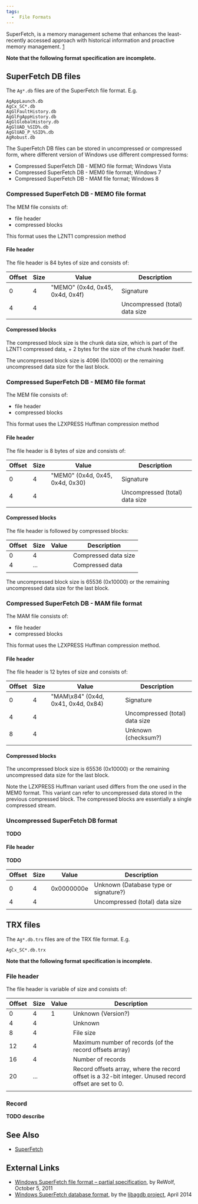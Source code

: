 ```yaml
---
tags:
  -  File Formats
---
```

SuperFetch, is a memory management scheme that enhances the
least-recently accessed approach with historical information and
proactive memory management.
[1](http://technet.microsoft.com/en-us/magazine/2007.03.vistakernel.aspx)

<b>Note that the following format specification are incomplete.</b>

## SuperFetch DB files

The `Ag*.db` files are of the SuperFetch file format. E.g.

    AgAppLaunch.db
    AgCx_SC*.db
    AgGlFaultHistory.db
    AgGlFgAppHistory.db
    AgGlGlobalHistory.db
    AgGlUAD_%SID%.db
    AgGlUAD_P_%SID%.db
    AgRobust.db

The SuperFetch DB files can be stored in uncompressed or compressed
form, where different version of Windows use different compressed forms:

- Compressed SuperFetch DB - MEMO file format; Windows Vista
- Compressed SuperFetch DB - MEM0 file format; Windows 7
- Compressed SuperFetch DB - MAM file format; Windows 8

### Compressed SuperFetch DB - MEMO file format

The MEM file consists of:

- file header
- compressed blocks

This format uses the LZNT1 compression method

#### File header

The file header is 84 bytes of size and consists of:

| Offset | Size | Value                           | Description                    |
|--------|------|---------------------------------|--------------------------------|
| 0      | 4    | "MEMO" (0x4d, 0x45, 0x4d, 0x4f) | Signature                      |
| 4      | 4    |                                 | Uncompressed (total) data size |
|        |      |                                 |                                |

#### Compressed blocks

The compressed block size is the chunk data size, which is part of the
LZNT1 compressed data, + 2 bytes for the size of the chunk header
itself.

The uncompressed block size is 4096 (0x1000) or the remaining
uncompressed data size for the last block.

### Compressed SuperFetch DB - MEM0 file format

The MEM file consists of:

- file header
- compressed blocks

This format uses the LZXPRESS Huffman compression method

#### File header

The file header is 8 bytes of size and consists of:

| Offset | Size | Value                           | Description                    |
|--------|------|---------------------------------|--------------------------------|
| 0      | 4    | "MEM0" (0x4d, 0x45, 0x4d, 0x30) | Signature                      |
| 4      | 4    |                                 | Uncompressed (total) data size |
|        |      |                                 |                                |

#### Compressed blocks

The file header is followed by compressed blocks:

| Offset | Size | Value | Description          |
|--------|------|-------|----------------------|
| 0      | 4    |       | Compressed data size |
| 4      | ...  |       | Compressed data      |
|        |      |       |                      |

The uncompressed block size is 65536 (0x10000) or the remaining
uncompressed data size for the last block.

### Compressed SuperFetch DB - MAM file format

The MAM file consists of:

- file header
- compressed blocks

This format uses the LZXPRESS Huffman compression method.

#### File header

The file header is 12 bytes of size and consists of:

| Offset | Size | Value                              | Description                    |
|--------|------|------------------------------------|--------------------------------|
| 0      | 4    | "MAM\x84" (0x4d, 0x41, 0x4d, 0x84) | Signature                      |
| 4      | 4    |                                    | Uncompressed (total) data size |
| 8      | 4    |                                    | Unknown (checksum?)            |
|        |      |                                    |                                |

#### Compressed blocks

The uncompressed block size is 65536 (0x10000) or the remaining
uncompressed data size for the last block.

Note the LZXPRESS Huffman variant used differs from the one used in the
MEM0 format. This variant can refer to uncompressed data stored in the
previous compressed block. The compressed blocks are essentially a
single compressed stream.

### Uncompressed SuperFetch DB format

<b>TODO</b>

#### File header

<b>TODO</b>

| Offset | Size | Value      | Description                           |
|--------|------|------------|---------------------------------------|
| 0      | 4    | 0x0000000e | Unknown (Database type or signature?) |
| 4      | 4    |            | Uncompressed (total) data size        |
|        |      |            |                                       |

## TRX files

The `Ag*.db.trx` files are of the TRX file format. E.g.

    AgCx_SC*.db.trx

<b>Note that the following format specification is incomplete.</b>

### File header

The file header is variable of size and consists of:

| Offset | Size | Value | Description                                                                                           |
|--------|------|-------|-------------------------------------------------------------------------------------------------------|
| 0      | 4    | 1     | Unknown (Version?)                                                                                    |
| 4      | 4    |       | Unknown                                                                                               |
| 8      | 4    |       | File size                                                                                             |
| 12     | 4    |       | Maximum number of records (of the record offsets array)                                               |
| 16     | 4    |       | Number of records                                                                                     |
| 20     | ...  |       | Record offsets array, where the record offset is a 32-bit integer. Unused record offset are set to 0. |
|        |      |       |                                                                                                       |

### Record

<b>TODO describe</b>

## See Also

- [SuperFetch](superfetch.md)

## External Links

- [Windows SuperFetch file format – partial
  specification](http://blog.rewolf.pl/blog/?p=214), by ReWolf, October
  5, 2011
- [Windows SuperFetch database
  format](https://googledrive.com/host/0B3fBvzttpiiSWFFkSTBOUHdjOVU/Windows%20SuperFetch%20(DB)%20format.pdf),
  by the [libagdb project](libagdb.md), April 2014

